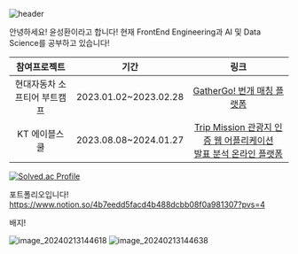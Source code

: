 ![header](https://capsule-render.vercel.app/api?type=waving&color=gradient&height=400&section=header&text=Seonghwan%20Yoon&fontSize=100)


   안녕하세요! 윤성환이라고 합니다!
   현재 FrontEnd Engineering과 AI 및 Data Science를 공부하고 있습니다!

   |참여프로젝트|기간|링크|
|:------:|:---:|:---:|
|현대자동차 소프티어 부트캠프|2023.01.02~2023.02.28|[GatherGo! 번개 매칭 플랫폼](https://github.com/softeerbootcamp/Team3)|
|KT 에이블스쿨|2023.08.08~2024.01.27|[Trip Mission 관광지 인증 웹 어플리케이션](https://github.com/SUNGWHANYOON/TM-KDTHackathon5th)<br>[발표 분석 온라인 플랫폼](https://github.com/ehdwo98/Mouse-PT)|

   [![Solved.ac Profile](http://mazassumnida.wtf/api/v2/generate_badge?boj=ysh0214727)](https://solved.ac/ysh0214727/)
   


포트폴리오입니다!
    https://www.notion.so/4b7eedd5facd4b488dcbb08f0a981307?pvs=4

배지!

   ![image_20240213144618](https://github.com/SUNGWHANYOON/SUNGWHANYOON/assets/35682200/299cc3be-24a2-4e08-b346-a60da0ac8382)
   ![image_20240213144638](https://github.com/SUNGWHANYOON/SUNGWHANYOON/assets/35682200/9071ffb5-ffdd-43df-b1ce-1b8cdc5d62f4)
